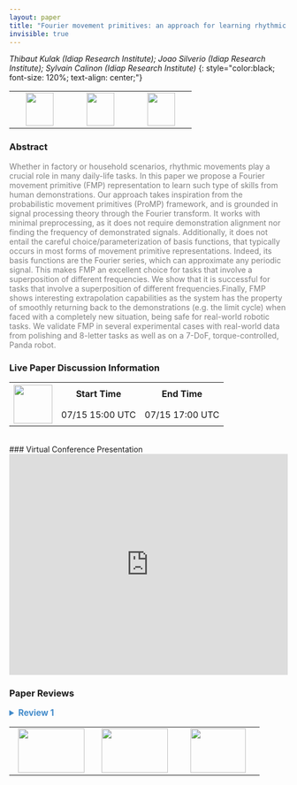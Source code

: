 ```yaml
---
layout: paper
title: "Fourier movement primitives: an approach for learning rhythmic robot skills from demonstrations"
invisible: true
---
```

*Thibaut Kulak (Idiap Research Institute); Joao Silverio (Idiap Research Institute); Sylvain Calinon (Idiap Research Institute)*
{: style="color:black; font-size: 120%; text-align: center;"}

<table width="40%"> <tr>
<td style="width: 20%; text-align: center;"><a href="http://www.roboticsproceedings.org/rss16/p056.pdf"><img src="{{ site.baseurl }}/images/paper_link.png"
width = "50"  height = "60"/> </a> </td>

<td style="width: 20%; text-align: center;"><a href="https://sites.google.com/view/fourier-movement-primitives"><img src="{{ site.baseurl }}/images/video_link.png"
width = "50"  height = "60"/> </a> </td>

<td style="width: 20%; text-align: center;"><a href="https://sites.google.com/view/fourier-movement-primitives"><img src="{{ site.baseurl }}/images/website_link.png"
width = "50"  height = "60"/> </a> </td>

</tr></table>

### Abstract
<html><p style="color:gray; font-size: 100%; text-align: justified;">
Whether in factory or household scenarios, rhythmic movements play a crucial role in many daily-life tasks. In this paper we propose a Fourier movement primitive (FMP) representation to learn such type of skills from human demonstrations. Our approach takes inspiration from the probabilistic movement primitives (ProMP) framework, and is grounded in signal processing theory through the Fourier transform. It works with minimal preprocessing, as it does not require demonstration alignment nor finding the frequency of demonstrated signals. Additionally, it does not entail the careful choice/parameterization of basis functions, that typically occurs in most forms of movement primitive representations. Indeed, its basis functions are the Fourier series, which can approximate any periodic signal. This makes FMP an excellent choice for tasks that involve a superposition of different frequencies. We show that it is successful for tasks that involve a superposition of different frequencies.Finally, FMP shows interesting extrapolation capabilities as the system has the property of smoothly returning back to the demonstrations (e.g. the limit cycle) when faced with a completely new situation, being safe for real-world robotic tasks. We validate FMP in several experimental cases with real-world data from polishing and 8-letter tasks as well as on a 7-DoF, torque-controlled, Panda robot.
</p></html>

### Live Paper Discussion Information
<html>
<table width="50%">
<tr> <th rowspan="2"><a href="https://pheedloop.com/rss2020/virtual/"><img src="{{ site.baseurl }}/images/pheedloop_link.png" width = "70"  height = "70"/> </a> </th> <th> Start Time </th> <th> End Time </th> </tr>
<tr> <td> 07/15 15:00 UTC </td><td> 07/15 17:00 UTC </td></tr>
</table> <br> </html>
### Virtual Conference Presentation
<iframe width="100%" height="400" src="https://www.youtube.com/embed/Zi_Fb8_JHfs" frameborder="0" allow="accelerometer; autoplay; encrypted-media; gyroscope; picture-in-picture" allowfullscreen></iframe>

### Paper Reviews
<details><summary style="font-size:110%; color:#438BCA; cursor: pointer;"><b> Review 1</b></summary>
<p style="color:gray; font-size: 100%; text-align: justified; white-space: pre-line">
The suggested approach to represent complex periodic motion as a FMP clearly has some appeal. The motivation at the beginning of the paper, i.e., that periodic motion is hard to program, and thus requires  a more complex LfD approach is a bit overstated, as it is really easy to create periodic motion with a  couple of sine-waves, and also to create wiping patterns this way -- the evaluations of the paper do not make it clear that there any use to represent the distribution of the demonstrations. 

The technical development is easy to follow. What puzzles me a bit is the very high dimensional mixture of Gaussians, which should be  numerically quite brittle. Nothing is mentioned how the covariances are initialized. The paper mentions that Gaussians hardly overlap. But then, what is the purpose of the mixture model. Does the mixture actually contribute, or would one single Gaussian be sufficient? The covariance appears to be full matrices -- is this necessary? Numerically definitely not the best. This mixture modeling component is technically the least convincing.

The evaluations are useful to demonstrate and compare the approach. The improvement of ProMP are a good effort to keep the comparisons reasonable. Still I would be  curious about the numerical robustness, at which length of the number of samples in a segment  the mixture model becomes problematic, and also whether the mixture model is actually contributing anything. Also info about the parameter settings of the mixture model is missing. 

The panda wiping example is nice, but such a wiping task can be easily programmed in a different way. Are there any tasks where it is actually useful/important to have probabilistic representation, rather than only the mean?


some details:

Page 2, first column, last sentences: not clear what is really stated here, and a bit without context.

Page 4, top: "tracking" -- it is not quite clear what tracking is meant here. I assume a desired signal is tracked.

Page 5, bottom: hyperparameter h: isn't there an easy way to choose to have some overlap of the Gaussian for smooth interpolation? To what number is h actually set?

20Hz data is a very coarse sampling, only for motion that has low frequency.
</p> </details>

<table width="100%"><tr><td style="width: 30%; text-align: center;"><a href="{{ site.baseurl }}/program/papers/55"> <img src="{{ site.baseurl }}/images/previous_icon.png" width = "120"  height = "80"/> </a> </td>

<td style="width: 30%; text-align: center;"><a href="{{ site.baseurl }}/program/papers"> <img src="{{ site.baseurl }}/images/overview_icon.png" width = "120"  height = "80"/> </a> </td> 

<td style="width: 30%; text-align: center;"><a href="{{ site.baseurl }}/program/papers/57"> <img src="{{ site.baseurl }}/images/next_icon.png" width = "100"  height = "80"/> </a> </td> 

</tr></table>

